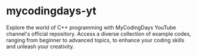 # mycodingdays-yt
Explore the world of C++ programming with MyCodingDays YouTube channel's official repository. Access a diverse collection of example codes, ranging from beginner to advanced topics, to enhance your coding skills and unleash your creativity.
